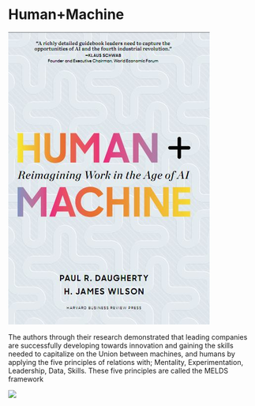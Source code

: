 # Human+Machine

![image](https://github.com/JonathanJuez/Human-plus-Machine/blob/main/human.JPG)

The authors through their research demonstrated that leading companies are successfully developing towards innovation and gaining the skills needed to capitalize on the Union between machines, and humans by applying the five principles of relations with; Mentality, Experimentation, Leadership, Data, Skills. These five principles are called the MELDS framework

[![](http://img.youtube.com/vi/NxYITudzHlc/0.jpg)](https://www.youtube.com/watch?v=NxYITudzHlc "")
